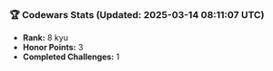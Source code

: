 ### 🏆 Codewars Stats (Updated: 2025-03-14 08:11:07 UTC)

- **Rank:** 8 kyu
- **Honor Points:** 3
- **Completed Challenges:** 1
